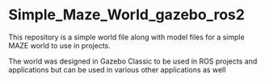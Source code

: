 # Simple_Maze_World_gazebo_ros2
This repository is a simple world file along with model files for a simple MAZE world to use in projects. 

The world was designed in Gazebo Classic to be used in ROS projects and applications but can be used in various other applications as well


